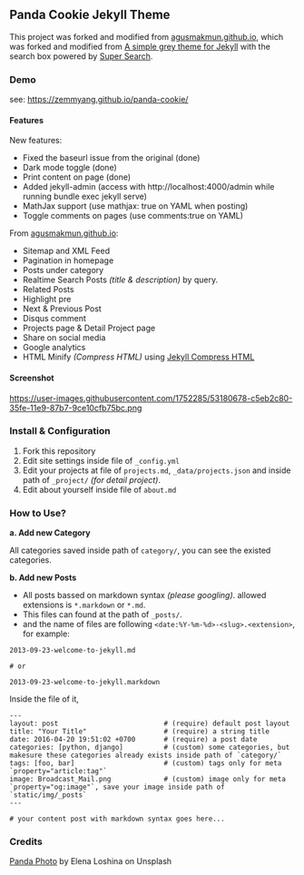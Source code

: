 ## Panda Cookie Jekyll Theme

This project was forked and modified from [agusmakmun.github.io](https://github.com/agusmakmun/agusmakmun.github.io), which was forked and modified from [A simple grey theme for Jekyll](https://github.com/liamsymonds/simplygrey-jekyll) with the search box powered by [Super Search](https://github.com/chinchang/super-search).

### Demo

see: https://zemmyang.github.io/panda-cookie/

#### Features

New features:
* Fixed the baseurl issue from the original (done)
* Dark mode toggle (done)
* Print content on page (done)
* Added jekyll-admin (access with http://localhost:4000/admin while running bundle exec jekyll serve)
* MathJax support (use mathjax: true on YAML when posting)
* Toggle comments on pages (use comments:true on YAML)

From [agusmakmun.github.io](https://github.com/agusmakmun/agusmakmun.github.io):
* Sitemap and XML Feed
* Pagination in homepage
* Posts under category
* Realtime Search Posts _(title & description)_ by query.
* Related Posts
* Highlight pre
* Next & Previous Post
* Disqus comment
* Projects page & Detail Project page
* Share on social media
* Google analytics
* HTML Minify _(Compress HTML)_ using [Jekyll Compress HTML](https://github.com/penibelst/jekyll-compress-html)

#### Screenshot

https://user-images.githubusercontent.com/1752285/53180678-c5eb2c80-35fe-11e9-87b7-9ce10cfb75bc.png

### Install & Configuration

1. Fork this repository
2. Edit site settings inside file of `_config.yml`
3. Edit your projects at file of `projects.md`, `_data/projects.json` and inside path of `_project/` _(for detail project)_.
4. Edit about yourself inside file of `about.md`

### How to Use?

**a. Add new Category**

All categories saved inside path of `category/`, you can see the existed categories.

**b. Add new Posts**

* All posts bassed on markdown syntax _(please googling)_. allowed extensions is `*.markdown` or `*.md`.
* This files can found at the path of `_posts/`.
* and the name of files are following `<date:%Y-%m-%d>-<slug>.<extension>`, for example:

```
2013-09-23-welcome-to-jekyll.md

# or

2013-09-23-welcome-to-jekyll.markdown
```

Inside the file of it,

```
---
layout: post                          # (require) default post layout
title: "Your Title"                   # (require) a string title
date: 2016-04-20 19:51:02 +0700       # (require) a post date
categories: [python, django]          # (custom) some categories, but makesure these categories already exists inside path of `category/`
tags: [foo, bar]                      # (custom) tags only for meta `property="article:tag"`
image: Broadcast_Mail.png             # (custom) image only for meta `property="og:image"`, save your image inside path of `static/img/_posts`
---

# your content post with markdown syntax goes here...
```

### Credits

[Panda Photo](https://unsplash.com/photos/94c2BwxqwXw) by Elena Loshina on Unsplash
